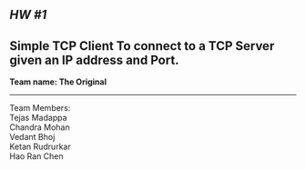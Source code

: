 ***HW #1***
----
**Simple TCP Client**
To connect to a TCP Server given an IP address and Port.
----
**Team name: The Original**

----
Team Members:<br /> 
Tejas Madappa <br />
Chandra Mohan <br />
Vedant Bhoj  <br />
Ketan Rudrurkar  <br />
Hao Ran Chen 
